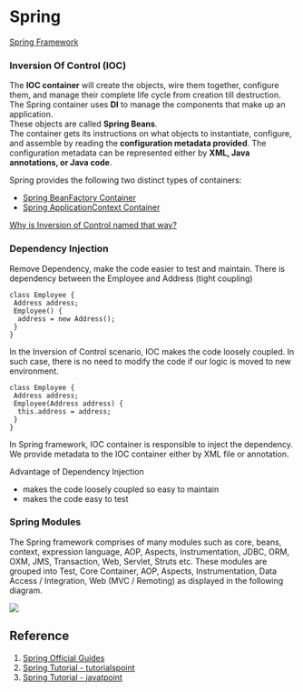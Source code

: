 # Spring
[Spring Framework](https://docs.spring.io/spring/docs/current/spring-framework-reference/index.html)

### Inversion Of Control (IOC)
The **IOC container** will create the objects, wire them together, configure them, and manage their complete life cycle from creation till destruction.   
The Spring container uses **DI** to manage the components that make up an application.  
These objects are called **Spring Beans**.  
The container gets its instructions on what objects to instantiate, configure, and assemble by reading the **configuration metadata provided**. The configuration metadata can be represented either by **XML, Java annotations, or Java code**.    

Spring provides the following two distinct types of containers:
- [Spring BeanFactory Container](https://www.tutorialspoint.com/spring/spring_beanfactory_container.htm)
- [Spring ApplicationContext Container](https://www.tutorialspoint.com/spring/spring_applicationcontext_container.htm)   

[Why is Inversion of Control named that way?](https://softwareengineering.stackexchange.com/questions/205681/why-is-inversion-of-control-named-that-way)

### Dependency Injection
Remove Dependency, make the code easier to test and maintain. There is dependency between the Employee and Address (tight coupling)
```
class Employee {
 Address address;
 Employee() {
  address = new Address();
 }
}

```   

In the Inversion of Control scenario, IOC makes the code loosely coupled. In such case, there is no need to modify the code if our logic is moved to new environment.  
```
class Employee {
 Address address;
 Employee(Address address) {
  this.address = address;
 }
}
```  
In Spring framework, IOC container is responsible to inject the dependency. We provide metadata to the IOC container either by XML file or annotation.

Advantage of Dependency Injection
- makes the code loosely coupled so easy to maintain
- makes the code easy to test

### Spring Modules  
The Spring framework comprises of many modules such as core, beans, context, expression language, AOP, Aspects, Instrumentation, JDBC, ORM, OXM, JMS, Transaction, Web, Servlet, Struts etc. These modules are grouped into Test, Core Container, AOP, Aspects, Instrumentation, Data Access / Integration, Web (MVC / Remoting) as displayed in the following diagram.

![](https://www.javatpoint.com/images/sp/spmodules.jpg)


## Reference
1. [Spring Official Guides](https://spring.io/guides)  
2. [Spring Tutorial - tutorialspoint](https://www.tutorialspoint.com/spring/)  
3. [Spring Tutorial - javatpoint](https://www.javatpoint.com/spring-tutorial)
